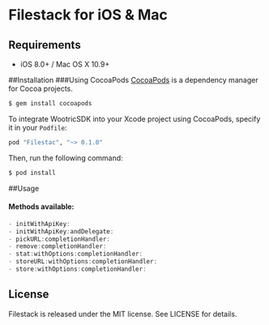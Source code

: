 # Filestack for iOS & Mac
## Requirements

- iOS 8.0+ / Mac OS X 10.9+

##Installation
###Using CocoaPods
[CocoaPods](http://cocoapods.org) is a dependency manager for Cocoa projects.

```bash
$ gem install cocoapods
```
To integrate WootricSDK into your Xcode project using CocoaPods, specify it in your `Podfile`:

```ruby
pod "Filestac", "~> 0.1.0"
```
Then, run the following command:

```bash
$ pod install
```

##Usage

#### Methods available:

```objectivec
- initWithApiKey:
- initWithApiKey:andDelegate:
- pickURL:completionHandler:
- remove:completionHandler:
- stat:withOptions:completionHandler:
- storeURL:withOptions:completionHandler:
- store:withOptions:completionHandler:
```

## License

Filestack is released under the MIT license. See LICENSE for details.
